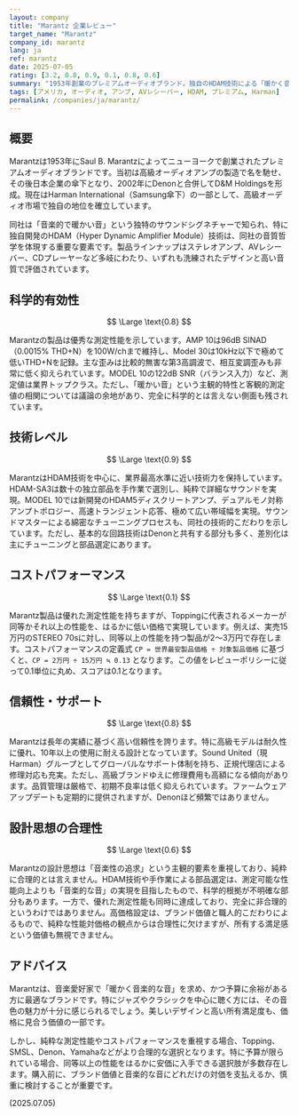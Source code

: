 ```yaml
---
layout: company
title: "Marantz 企業レビュー"
target_name: "Marantz"
company_id: marantz
lang: ja
ref: marantz
date: 2025-07-05
rating: [3.2, 0.8, 0.9, 0.1, 0.8, 0.6]
summary: "1953年創業のプレミアムオーディオブランド。独自のHDAM技術による「暖かく音楽的な音」で知られ、測定性能も優秀。Denonと同じくHarman傘下で、より高級志向の製品を展開。優れた技術と音質を持つが、Topping等、同等以上の性能を持つ製品がはるかに安価に存在するため、コストパフォーマンスは極めて低い。音楽性やブランド価値を重視するユーザー向けのブランドです。"
tags: [アメリカ, オーディオ, アンプ, AVレシーバー, HDAM, プレミアム, Harman]
permalink: /companies/ja/marantz/
---
```


## 概要

Marantzは1953年にSaul B. Marantzによってニューヨークで創業されたプレミアムオーディオブランドです。当初は高級オーディオアンプの製造で名を馳せ、その後日本企業の傘下となり、2002年にDenonと合併してD&M Holdingsを形成。現在はHarman International（Samsung傘下）の一部として、高級オーディオ市場で独自の地位を確立しています。

同社は「音楽的で暖かい音」という独特のサウンドシグネチャーで知られ、特に独自開発のHDAM（Hyper Dynamic Amplifier Module）技術は、同社の音質哲学を体現する重要な要素です。製品ラインナップはステレオアンプ、AVレシーバー、CDプレーヤーなど多岐にわたり、いずれも洗練されたデザインと高い音質で評価されています。

## 科学的有効性

$$ \Large \text{0.8} $$

Marantzの製品は優秀な測定性能を示しています。AMP 10は96dB SINAD（0.0015% THD+N）を100W/chまで維持し、Model 30は10kHz以下で極めて低いTHD+Nを記録。主な歪みは比較的無害な第3高調波で、相互変調歪みも非常に低く抑えられています。MODEL 10の122dB SNR（バランス入力）など、測定値は業界トップクラス。ただし、「暖かい音」という主観的特性と客観的測定値の相関については議論の余地があり、完全に科学的とは言えない側面も残されています。

## 技術レベル

$$ \Large \text{0.9} $$

MarantzはHDAM技術を中心に、業界最高水準に近い技術力を保持しています。HDAM-SA3は数十の独立部品を手作業で選別し、純粋で詳細なサウンドを実現。MODEL 10では新開発のHDAM5ディスクリートアンプ、デュアルモノ対称アンプトポロジー、高速トランジェント応答、極めて広い帯域幅を実現。サウンドマスターによる綿密なチューニングプロセスも、同社の技術的こだわりを示しています。ただし、基本的な回路技術はDenonと共有する部分も多く、差別化は主にチューニングと部品選定にあります。

## コストパフォーマンス

$$ \Large \text{0.1} $$

Marantz製品は優れた測定性能を持ちますが、Toppingに代表されるメーカーが同等かそれ以上の性能を、はるかに低い価格で実現しています。例えば、実売15万円のSTEREO 70sに対し、同等以上の性能を持つ製品が2～3万円で存在します。コストパフォーマンスの定義式 `CP = 世界最安製品価格 ÷ 対象製品価格` に基づくと、`CP = 2万円 ÷ 15万円 ≒ 0.13` となります。この値をレビューポリシーに従って0.1単位に丸め、スコアは0.1となります。

## 信頼性・サポート

$$ \Large \text{0.8} $$

Marantzは長年の実績に基づく高い信頼性を誇ります。特に高級モデルは耐久性に優れ、10年以上の使用に耐える設計となっています。Sound United（現Harman）グループとしてグローバルなサポート体制を持ち、正規代理店による修理対応も充実。ただし、高級ブランドゆえに修理費用も高額になる傾向があります。品質管理は厳格で、初期不良率は低く抑えられています。ファームウェアアップデートも定期的に提供されますが、Denonほど頻繁ではありません。

## 設計思想の合理性

$$ \Large \text{0.6} $$

Marantzの設計思想は「音楽性の追求」という主観的要素を重視しており、純粋に合理的とは言えません。HDAM技術や手作業による部品選定は、測定可能な性能向上よりも「音楽的な音」の実現を目指したもので、科学的根拠が不明確な部分もあります。一方で、優れた測定性能も同時に達成しており、完全に非合理的というわけではありません。高価格設定は、ブランド価値と職人的こだわりによるもので、純粋な性能対価格の観点からは合理性に欠けますが、所有する満足感という価値も無視できません。

## アドバイス

Marantzは、音楽愛好家で「暖かく音楽的な音」を求め、かつ予算に余裕がある方に最適なブランドです。特にジャズやクラシックを中心に聴く方には、その音色の魅力が十分に感じられるでしょう。美しいデザインと高い所有満足度も、価格に見合う価値の一部です。

しかし、純粋な測定性能やコストパフォーマンスを重視する場合、Topping、SMSL、Denon、Yamahaなどがより合理的な選択となります。特に予算が限られている場合、同等以上の性能をはるかに安価に入手できる選択肢が多数存在します。購入前に、ブランド価値と音楽的な音にどれだけの対価を支払えるか、慎重に検討することが重要です。

(2025.07.05)
